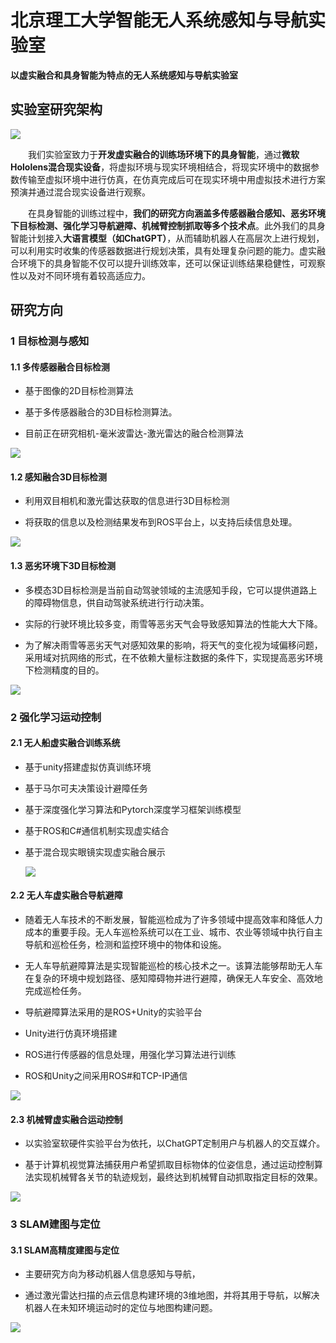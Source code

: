 # 北京理工大学智能无人系统感知与导航实验室

**以虚实融合和具身智能为特点的无人系统感知与导航实验室**

## 实验室研究架构

![](imagLab/0框架图.jpg)

&emsp;&emsp;我们实验室致力于**开发虚实融合的训练场环境下的具身智能**，通过**微软Hololens混合现实设备**，将虚拟环境与现实环境相结合，将现实环境中的数据参数传输至虚拟环境中进行仿真，在仿真完成后可在现实环境中用虚拟技术进行方案预演并通过混合现实设备进行观察。

&emsp;&emsp;在具身智能的训练过程中，**我们的研究方向涵盖多传感器融合感知、恶劣环境下目标检测、强化学习导航避障、机械臂控制抓取等多个技术点**。此外我们的具身智能计划接入**大语言模型（如ChatGPT）**，从而辅助机器人在高层次上进行规划，可以利用实时收集的传感器数据进行规划决策，具有处理复杂问题的能力。虚实融合环境下的具身智能不仅可以提升训练效率，还可以保证训练结果稳健性，可观察性以及对不同环境有着较高适应力。
## 研究方向

### 1 目标检测与感知

#### 1.1 多传感器融合目标检测

- 基于图像的2D目标检测算法 


- 基于多传感器融合的3D目标检测算法。 


- 目前正在研究相机-毫米波雷达-激光雷达的融合检测算法


![](imagLab/2多传感器融合.jpg)

#### 1.2 感知融合3D目标检测

- 利用双目相机和激光雷达获取的信息进行3D目标检测

- 将获取的信息以及检测结果发布到ROS平台上，以支持后续信息处理。

![](imagLab/3.3D目标检测.jpg)

#### 1.3 恶劣环境下3D目标检测

- 多模态3D目标检测是当前自动驾驶领域的主流感知手段，它可以提供道路上的障碍物信息，供自动驾驶系统进行行动决策。

- 实际的行驶环境比较多变，雨雪等恶劣天气会导致感知算法的性能大大下降。
- 为了解决雨雪等恶劣天气对感知效果的影响，将天气的变化视为域偏移问题，采用域对抗网络的形式，在不依赖大量标注数据的条件下，实现提高恶劣环境下检测精度的目的。

![](imagLab/1融合3D目标检测.jpg)

### 2 强化学习运动控制

#### 2.1 无人船虚实融合训练系统

+ 基于unity搭建虚拟仿真训练环境

+ 基于马尔可夫决策设计避障任务

+ 基于深度强化学习算法和Pytorch深度学习框架训练模型

+ 基于ROS和C#通信机制实现虚实结合

+ 基于混合现实眼镜实现虚实融合展示

  ![](imagLab/4无人船.PNG)

#### 2.2 无人车虚实融合导航避障

- 随着无人车技术的不断发展，智能巡检成为了许多领域中提高效率和降低人力成本的重要手段。无人车巡检系统可以在工业、城市、农业等领域中执行自主导航和巡检任务，检测和监控环境中的物体和设施。


- 无人车导航避障算法是实现智能巡检的核心技术之一。该算法能够帮助无人车在复杂的环境中规划路径、感知障碍物并进行避障，确保无人车安全、高效地完成巡检任务。
- 导航避障算法采用的是ROS+Unity的实验平台
- Unity进行仿真环境搭建
- ROS进行传感器的信息处理，用强化学习算法进行训练
- ROS和Unity之间采用ROS#和TCP-IP通信

![](imagLab/5电力巡检.png)

#### 2.3 机械臂虚实融合运动控制
- 以实验室软硬件实验平台为依托，以ChatGPT定制用户与机器人的交互媒介。

- 基于计算机视觉算法捕获用户希望抓取目标物体的位姿信息，通过运动控制算法实现机械臂各关节的轨迹规划，最终达到机械臂自动抓取指定目标的效果。

![](imagLab/6机械臂.jpg)

### 3 SLAM建图与定位

#### 3.1 SLAM高精度建图与定位

- 主要研究方向为移动机器人信息感知与导航，

- 通过激光雷达扫描的点云信息构建环境的3维地图，并将其用于导航，以解决机器人在未知环境运动时的定位与地图构建问题。

![](imagLab/7SLAM建图.jpg)

